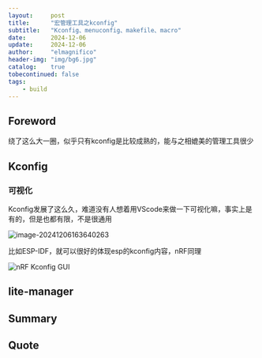 ```yaml
---
layout:     post
title:      "宏管理工具之kconfig"
subtitle:   "Kconfig、menuconfig、makefile、macro"
date:       2024-12-06
update:     2024-12-06
author:     "elmagnifico"
header-img: "img/bg6.jpg"
catalog:    true
tobecontinued: false
tags:
    - build
---
```


## Foreword

绕了这么大一圈，似乎只有kconfig是比较成熟的，能与之相媲美的管理工具很少



## Kconfig

### 可视化

Kconfig发展了这么久，难道没有人想着用VScode来做一下可视化嘛，事实上是有的，但是也都有限，不是很通用

![image-20241206163640263](https://img.elmagnifico.tech/static/upload/elmagnifico/202412061636312.png)

比如ESP-IDF，就可以很好的体现esp的kconfig内容，nRF同理

![nRF Kconfig GUI](https://img.elmagnifico.tech/static/upload/elmagnifico/202412061638409.gif)



## lite-manager



## Summary



## Quote

> 

